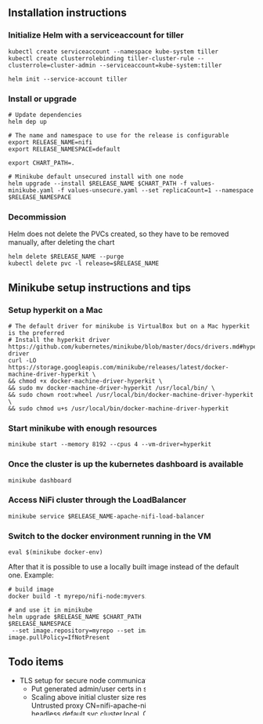 ## Installation instructions

### Initialize Helm with a serviceaccount for tiller
```
kubectl create serviceaccount --namespace kube-system tiller
kubectl create clusterrolebinding tiller-cluster-rule --clusterrole=cluster-admin --serviceaccount=kube-system:tiller

helm init --service-account tiller
```

### Install or upgrade
```
# Update dependencies
helm dep up

# The name and namespace to use for the release is configurable
export RELEASE_NAME=nifi
export RELEASE_NAMESPACE=default

export CHART_PATH=.

# Minikube default unsecured install with one node
helm upgrade --install $RELEASE_NAME $CHART_PATH -f values-minikube.yaml -f values-unsecure.yaml --set replicaCount=1 --namespace $RELEASE_NAMESPACE
```

### Decommission
Helm does not delete the PVCs created, so they have to be removed manually, after deleting the chart
```
helm delete $RELEASE_NAME --purge
kubectl delete pvc -l release=$RELEASE_NAME
```

## Minikube setup instructions and tips

### Setup hyperkit on a Mac
```
# The default driver for minikube is VirtualBox but on a Mac hyperkit is the preferred
# Install the hyperkit driver https://github.com/kubernetes/minikube/blob/master/docs/drivers.md#hyperkit-driver
curl -LO https://storage.googleapis.com/minikube/releases/latest/docker-machine-driver-hyperkit \
&& chmod +x docker-machine-driver-hyperkit \
&& sudo mv docker-machine-driver-hyperkit /usr/local/bin/ \
&& sudo chown root:wheel /usr/local/bin/docker-machine-driver-hyperkit \
&& sudo chmod u+s /usr/local/bin/docker-machine-driver-hyperkit
```

### Start minikube with enough resources
```
minikube start --memory 8192 --cpus 4 --vm-driver=hyperkit
```

### Once the cluster is up the kubernetes dashboard is available
```
minikube dashboard
```

### Access NiFi cluster through the LoadBalancer
```
minikube service $RELEASE_NAME-apache-nifi-load-balancer
```

### Switch to the docker environment running in the VM
```
eval $(minikube docker-env)
```

After that it is possible to use a locally built image instead of the default one. Example:
```
# build image
docker build -t myrepo/nifi-node:myversion docker/

# and use it in minikube
helm upgrade $RELEASE_NAME $CHART_PATH --reuse-values --namespace $RELEASE_NAMESPACE
 --set image.repository=myrepo --set image.tag=mytag --set image.pullPolicy=IfNotPresent
```

## Todo items

* TLS setup for secure node communication
  - Put generated admin/user certs in secret store
  - Scaling above initial cluster size results in:
    X-ProxiedEntitiesDetails: Untrusted proxy CN=nifi-apache-nifi-3.nifi-apache-nifi-headless.default.svc.cluster.local, OU=NIFI
* Graceful shutdown
  - need a fork from: anibali/alpine-tini
* StatefulSet fine tuning
  - poddistruptionbudget
  - default antiaffinity
* Set default resource request and limit
* Sticky session in LB
* Log rotation
* MITM token generation
* Not all sysctl parameters are allowed to be configured currently:
  - vm.swappiness
  - net.ipv4.netfilter.ip_conntrack_tcp_timeout_time_wait
